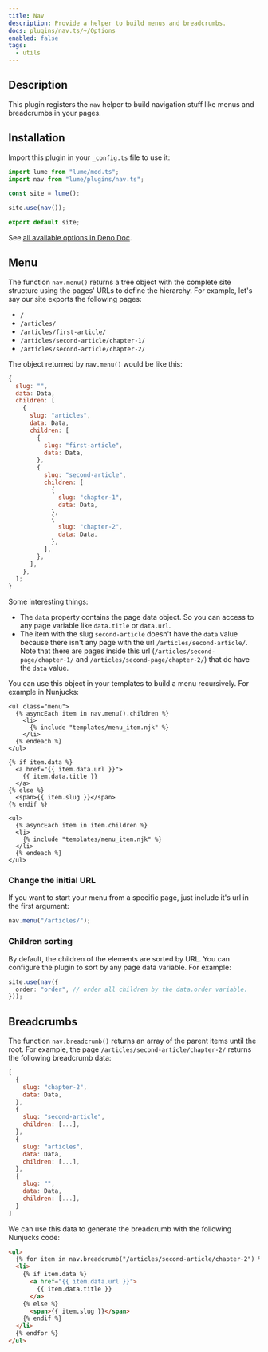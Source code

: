 ```yaml
---
title: Nav
description: Provide a helper to build menus and breadcrumbs.
docs: plugins/nav.ts/~/Options
enabled: false
tags:
  - utils
---
```


## Description

This plugin registers the `nav` helper to build navigation stuff like menus and
breadcrumbs in your pages.

## Installation

Import this plugin in your `_config.ts` file to use it:

```js
import lume from "lume/mod.ts";
import nav from "lume/plugins/nav.ts";

const site = lume();

site.use(nav());

export default site;
```

See
[all available options in Deno Doc](https://doc.deno.land/https/deno.land/x/lume/plugins/nav.ts/~/Options).

## Menu

The function `nav.menu()` returns a tree object with the complete site structure
using the pages' URLs to define the hierarchy. For example, let's say our site
exports the following pages:

- `/`
- `/articles/`
- `/articles/first-article/`
- `/articles/second-article/chapter-1/`
- `/articles/second-article/chapter-2/`

The object returned by `nav.menu()` would be like this:

```js
{
  slug: "",
  data: Data,
  children: [
    {
      slug: "articles",
      data: Data,
      children: [
        {
          slug: "first-article",
          data: Data,
        },
        {
          slug: "second-article",
          children: [
            {
              slug: "chapter-1",
              data: Data,
            },
            {
              slug: "chapter-2",
              data: Data,
            },
          ],
        },
      ],
    },
  ];
}
```

Some interesting things:

- The `data` property contains the page data object. So you can access to any
  page variable like `data.title` or `data.url`.
- The item with the slug `second-article` doesn't have the `data` value because
  there isn't any page with the url `/articles/second-article/`. Note that there
  are pages inside this url (`/articles/second-page/chapter-1/` and
  `/articles/second-page/chapter-2/`) that do have the `data` value.

You can use this object in your templates to build a menu recursively. For
example in Nunjucks:

<lume-code>

```html{title="menu.njk"}
<ul class="menu">
  {% asyncEach item in nav.menu().children %}
    <li>
      {% include "templates/menu_item.njk" %}
    </li>
  {% endeach %}
</ul>
```

```html{title="menu_item.njk"}
{% if item.data %}
  <a href="{{ item.data.url }}">
    {{ item.data.title }}
  </a>
{% else %}
  <span>{{ item.slug }}</span>
{% endif %}

<ul>
  {% asyncEach item in item.children %}
  <li>
    {% include "templates/menu_item.njk" %}
  </li>
  {% endeach %}
</ul>
```

</lume-code>

### Change the initial URL

If you want to start your menu from a specific page, just include it's url in
the first argument:

```js
nav.menu("/articles/");
```

### Children sorting

By default, the children of the elements are sorted by URL. You can configure
the plugin to sort by any page data variable. For example:

```ts
site.use(nav({
  order: "order", // order all children by the data.order variable.
}));
```

## Breadcrumbs

The function `nav.breadcrumb()` returns an array of the parent items until the
root. For example, the page `/articles/second-article/chapter-2/` returns the
following breadcrumb data:

```js
[
  {
    slug: "chapter-2",
    data: Data,
  },
  {
    slug: "second-article",
    children: [...],
  },
  {
    slug: "articles",
    data: Data,
    children: [...],
  },
  {
    slug: "",
    data: Data,
    children: [...],
  }
]
```

We can use this data to generate the breadcrumb with the following Nunjucks
code:

```html
<ul>
  {% for item in nav.breadcrumb("/articles/second-article/chapter-2") %}
  <li>
    {% if item.data %}
      <a href="{{ item.data.url }}">
        {{ item.data.title }}
      </a>
    {% else %}
      <span>{{ item.slug }}</span>
    {% endif %}
  </li>
  {% endfor %}
</ul>
```
